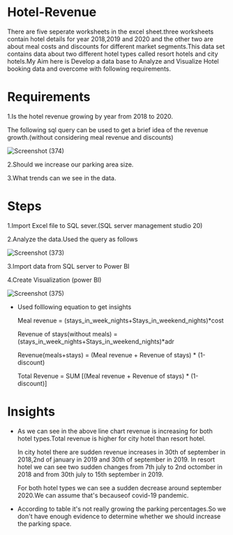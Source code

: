 # Hotel-Revenue
There are five seperate worksheets in the excel sheet.three worksheets contain hotel details for year 2018,2019 and 2020 and the other two are about meal costs and discounts for different market segments.This data set contains data about two different hotel types called resort hotels and city hotels.My Aim here is Develop a data base to Analyze and Visualize Hotel booking data and overcome with following requirements.

# Requirements
1.Is the hotel revenue growing by year from 2018 to 2020.

The following sql query can be used to get a brief idea of the revenue growth.(without considering meal revenue and discounts)

![Screenshot (374)](https://github.com/umangaabeysinghe/Hotel-Revenue/assets/168299630/dfab4b0b-c83e-45bd-afd1-7820dc1e4715)



2.Should we increase our parking area size.

3.What trends can we see in the data.

# Steps
1.Import Excel file to SQL sever.(SQL server management studio 20)

2.Analyze the data.Used the query as follows

![Screenshot (373)](https://github.com/umangaabeysinghe/Hotel-Revenue/assets/168299630/fd43cc06-3cb3-42aa-a927-1ebe5cb8bf0d)

3.Import data from SQL server to Power BI

4.Create Visualization (power BI)

![Screenshot (375)](https://github.com/umangaabeysinghe/Hotel-Revenue/assets/168299630/c854ceea-c689-4201-ab61-060cf37b13c7)

* Used folllowing equation to get insights

  Meal revenue                    = (stays_in_week_nights+Stays_in_weekend_nights)*cost
  
  Revenue of stays(without meals) = (stays_in_week_nights+Stays_in_weekend_nights)*adr
  
  Revenue(meals+stays)            = (Meal revenue + Revenue of stays) * (1-discount)
  
  Total Revenue                   = SUM [(Meal revenue + Revenue of stays) * (1-discount)]

# Insights

* As we can see in the above line chart revenue is increasing for both hotel types.Total revenue is higher for city hotel than resort hotel.

  In city hotel there are sudden revenue increases in 30th of september in 2018,2nd of january in 2019 and 30th of september in 2019.
  In resort hotel we can see two sudden changes from 7th july to 2nd octomber in 2018 and from 30th july to 15th september in 2019.

  For both hotel types we can see a sudden decrease around september 2020.We can assume that's becauseof covid-19 pandemic.

* According to table it's not really growing the parking percentages.So we don't  have enough evidence to determine whether we should increase the parking space.























































